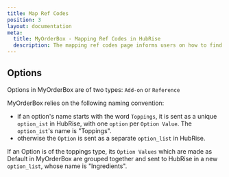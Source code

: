 ```yaml
---
title: Map Ref Codes
position: 3
layout: documentation
meta:
  title: MyOrderBox - Mapping Ref Codes in HubRise
  description: The mapping ref codes page informs users on how to find ref codes on MyOrderBox EPOS to map them on other apps in the context of an integration via HubRise.
---
```


## Options

Options in MyOrderBox are of two types: `Add-on` or `Reference`

MyOrderBox relies on the following naming convention:

- if an option's name starts with the word `Toppings`, it is sent as a unique `option_ist` in HubRise, with one `option` per `Option Value`. The `option_ist`'s name is "Toppings".
- otherwise the `Option` is sent as a separate `option_list` in HubRise.

If an Option is of the toppings type, its `Option Values` which are made as Default in MyOrderBox are grouped together and sent to HubRise in a new `option_list`, whose name is "Ingredients".


